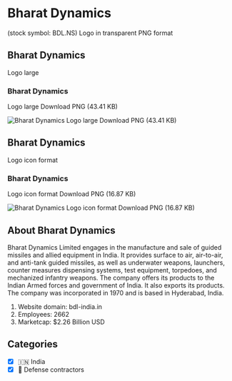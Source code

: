 # Bharat Dynamics
 (stock symbol: BDL.NS) Logo in transparent PNG format

## Bharat Dynamics
 Logo large

### Bharat Dynamics
 Logo large Download PNG (43.41 KB)

![Bharat Dynamics
 Logo large Download PNG (43.41 KB)](/img/orig/BDL.NS_BIG-01fe2e84.png)

## Bharat Dynamics
 Logo icon format

### Bharat Dynamics
 Logo icon format Download PNG (16.87 KB)

![Bharat Dynamics
 Logo icon format Download PNG (16.87 KB)](/img/orig/BDL.NS-f9d9bcb3.png)

## About Bharat Dynamics


Bharat Dynamics Limited engages in the manufacture and sale of guided missiles and allied equipment in India. It provides surface to air, air-to-air, and anti-tank guided missiles, as well as underwater weapons, launchers, counter measures dispensing systems, test equipment, torpedoes, and mechanized infantry weapons. The company offers its products to the Indian Armed forces and government of India. It also exports its products. The company was incorporated in 1970 and is based in Hyderabad, India.

1. Website domain: bdl-india.in
2. Employees: 2662
3. Marketcap: $2.26 Billion USD


## Categories
- [x] 🇮🇳 India
- [x] 🔫 Defense contractors
